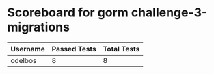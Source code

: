 # Scoreboard for gorm challenge-3-migrations

| Username   | Passed Tests | Total Tests |
|------------|--------------|-------------|
| odelbos | 8 | 8 |
